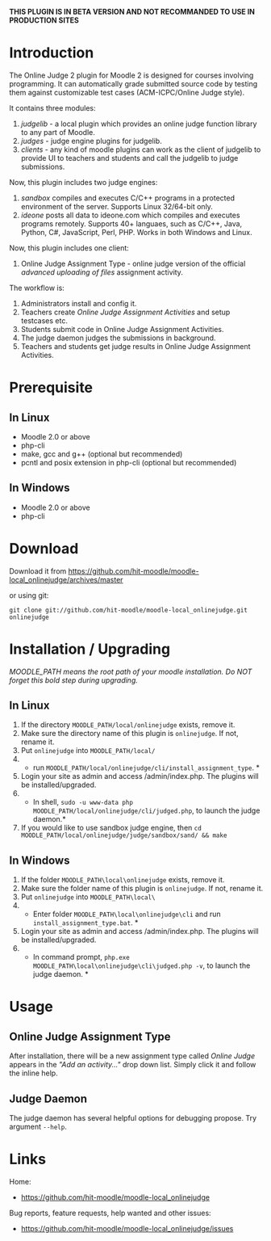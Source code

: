 **THIS PLUGIN IS IN BETA VERSION AND NOT RECOMMANDED TO USE IN PRODUCTION SITES**

Introduction
============

The Online Judge 2 plugin for Moodle 2 is designed for courses involving programming.
It can automatically grade submitted source code by testing them against customizable
test cases (ACM-ICPC/Online Judge style).

It contains three modules:

1. *judgelib* - a local plugin which provides an online judge function library to any part
   of Moodle.
2. *judges* - judge engine plugins for judgelib.
3. *clients* - any kind of moodle plugins can work as the client of judgelib to provide UI
   to teachers and students and call the judgelib to judge submissions.

Now, this plugin includes two judge engines:

1. *sandbox* compiles and executes C/C++ programs in a protected environment of the server. Supports Linux 32/64-bit only.
2. *ideone* posts all data to ideone.com which compiles and executes programs remotely. Supports 40+ languaes, such as C/C++, Java, Python, C#, JavaScript, Perl, PHP. Works in both Windows and Linux.

Now, this plugin includes one client:

1. Online Judge Assignment Type - online judge version of the official *advanced uploading of files* assignment activity.

The workflow is:

1. Administrators install and config it.
2. Teachers create *Online Judge Assignment Activities* and setup testcases etc.
3. Students submit code in Online Judge Assignment Activities.
4. The judge daemon judges the submissions in background.
5. Teachers and students get judge results in Online Judge Assignment Activities.


Prerequisite
============

In Linux
--------

* Moodle 2.0 or above
* php-cli
* make, gcc and g++ (optional but recommended)
* pcntl and posix extension in php-cli (optional but recommended)

In Windows
----------

* Moodle 2.0 or above
* php-cli


Download
========

Download it from https://github.com/hit-moodle/moodle-local_onlinejudge/archives/master

or using git:

`git clone git://github.com/hit-moodle/moodle-local_onlinejudge.git onlinejudge`


Installation / Upgrading
========================

*MOODLE_PATH means the root path of your moodle installation.*
*Do NOT forget this bold step during upgrading.*

In Linux
--------

1. If the directory `MOODLE_PATH/local/onlinejudge` exists, remove it.
2. Make sure the directory name of this plugin is `onlinejudge`. If not, rename it.
3. Put `onlinejudge` into `MOODLE_PATH/local/`
4. * run `MOODLE_PATH/local/onlinejudge/cli/install_assignment_type`. *
5. Login your site as admin and access /admin/index.php. The plugins will be installed/upgraded.
6. * In shell, `sudo -u www-data php MOODLE_PATH/local/onlinejudge/cli/judged.php`, to launch the judge daemon.*
7. If you would like to use sandbox judge engine, then `cd MOODLE_PATH/local/onlinejudge/judge/sandbox/sand/ && make`

In Windows
----------

1. If the folder `MOODLE_PATH\local\onlinejudge` exists, remove it.
2. Make sure the folder name of this plugin is `onlinejudge`. If not, rename it.
3. Put `onlinejudge` into `MOODLE_PATH\local\`
4. * Enter folder `MOODLE_PATH\local\onlinejudge\cli` and run `install_assignment_type.bat`. *
5. Login your site as admin and access /admin/index.php. The plugins will be installed/upgraded.
6. * In command prompt, `php.exe MOODLE_PATH\local\onlinejudge\cli\judged.php -v`, to launch the judge daemon. *

Usage
=====

Online Judge Assignment Type
----------------------------

After installation, there will be a new assignment type called *Online Judge* appears in the *"Add an activity..."* drop down list. Simply click it and follow the inline help.

Judge Daemon
------------

The judge daemon has several helpful options for debugging propose. Try argument `--help`.

Links
=====

Home:

* <https://github.com/hit-moodle/moodle-local_onlinejudge>

Bug reports, feature requests, help wanted and other issues:

* <https://github.com/hit-moodle/moodle-local_onlinejudge/issues>
